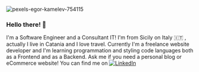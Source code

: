 ![pexels-egor-kamelev-754115](https://user-images.githubusercontent.com/65085829/96905581-ea18a400-1498-11eb-8f3b-a8bae21c4bfa.jpg)

### Hello there! 👋

I'm a Software Engineer and a Consultant IT! I'm from Sicily on Italy 🇮🇹 , actually I live in Catania and I love travel. Currently I'm a freelance website developer and I'm learning programmation and styling code languages both as a Frontend and as a Backend.
Ask me if you need a personal blog or eCommerce website!
You can find me on <a href="https://www.linkedin.com/in/gianmarcopolizzi/" rel="nofollow"><img src="https://raw.githubusercontent.com/GianPolizzi/GianPolizzi/master/linkedin-3-16.png" alt="LinkedIn" title="LinkedIn icon without padding" style="max-width:100%;"></a>
<!--
**GianPolizzi/GianPolizzi** is a ✨ _special_ ✨ repository because its `README.md` (this file) appears on your GitHub profile.

Here are some ideas to get you started:

- 🔭 I’m currently working on ...
- 🌱 I’m currently learning ...
- 👯 I’m looking to collaborate on ...
- 🤔 I’m looking for help with ...
- 💬 Ask me about ...
- 📫 How to reach me: ...
- 😄 Pronouns: ...
- ⚡ Fun fact: ...
-->
